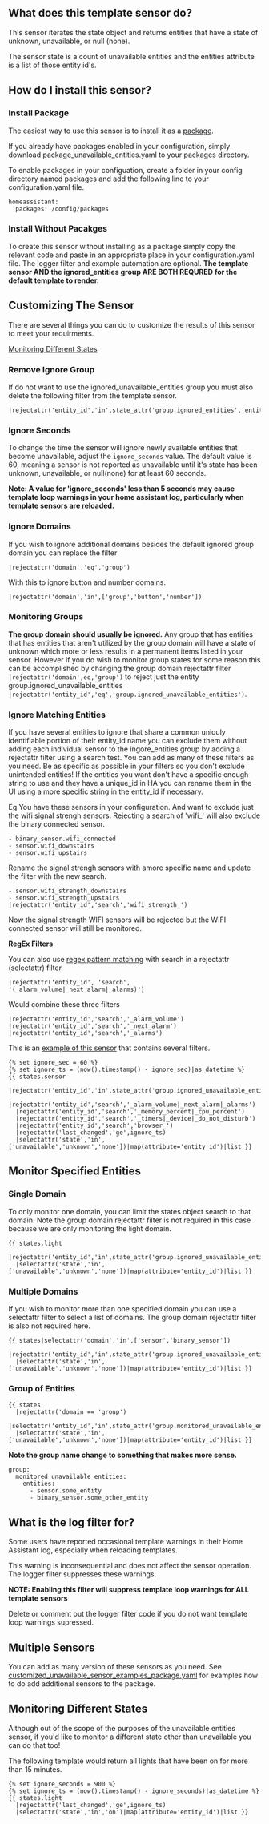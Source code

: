 ## What does this template sensor do?
This sensor iterates the state object and returns entities that have a state of unknown, unavailable, or null (none).

The sensor state is a count of unavailable entities and the entities attribute is a list of those entity id's.
## How do I install this sensor?
### Install Package
The easiest way to use this sensor is to install it as a [package](https://www.home-assistant.io/docs/configuration/packages/).

If you already have packages enabled in your configuration, simply download package_unavailable_entities.yaml to your packages directory.

To enable packages in your configuation, create a folder in your config directory named packages and add the following line to your configuration.yaml file.

    homeassistant:
      packages: /config/packages
### Install Without Pacakges
To create this sensor without installing as a package simply copy the relevant code and paste in an appropriate place in your configuration.yaml file. The logger filter and example automation are optional. **The template sensor AND the ignored_entities group ARE BOTH REQURED for the default template to render.**
## Customizing The Sensor
There are several things you can do to customize the results of this sensor to meet your requirments.

[Monitoring Different States](#monitoring-different-states)
### Remove Ignore Group
If do not want to use the ignored_unavailable_entities group you must also delete the following filter from the template sensor.

    |rejectattr('entity_id','in',state_attr('group.ignored_entities','entity_id'))
### Ignore Seconds
To change the time the sensor will ignore newly available entities that become unavailable, adjust the `ignore_seconds` value.  The default value is 60, meaning a sensor is not reported as unavailable until it's state has been unknown, unavailable, or null(none) for at least 60 seconds.

**Note: A value for 'ignore_seconds' less than 5 seconds may cause template loop warnings in your home assistant log, particularly when template sensors are reloaded.**
### Ignore Domains
If you wish to ignore additional domains besides the default ignored group domain you can replace the filter

    |rejectattr('domain','eq','group')
With this to ignore button and number domains.

    |rejectattr('domain','in',['group','button','number'])
### Monitoring Groups
 **The group domain should usually be ignored.**   Any group that has entities that has entities that aren't utilized by the group domain will have a state of unknown which more or less results in a permanent items listed in your sensor.  However if you do wish to monitor group states for some reason this can be accomplished by changing the group domain rejectattr filter `|rejectattr('domain',eq,'group')` to reject just the entity group.ignored_unavailable_entities `|rejectattr('entity_id','eq','group.ignored_unavailable_entities')`.
### Ignore Matching Entities
If you have several entities to ignore that share a common uniquly identifiable portion of their entity_id name you can exclude them without adding each individual sensor
to the ingore_entities group by adding a rejectattr filter using a search test.  You can add as many of these filters as you need. Be as specific as possible in your filters so you don't exclude unintended entities!  If the entities you want don't have a specific enough string to use and they have a unique_id in HA you can rename them in the UI using a more specific string in the entity_id if necessary.

Eg You have these sensors in your configuration. And want to exclude just the wifi signal strengh sensors. Rejecting a search of 'wifi_' will also exclude the binary connected sensor.

    - binary_sensor.wifi_connected
    - sensor.wifi_downstairs
    - sensor.wifi_upstairs

Rename the signal strengh sensors with amore specific name and update the filter with the new search.

    - sensor.wifi_strength_downstairs
    - sensor.wifi_strength_upstairs
    |rejectattr('entity_id','search','wifi_strength_')

Now the signal strength WIFI sensors will be rejected but the WIFI connected sensor will still be monitored.

**RegEx Filters**

You can also use [regex pattern matching](https://regex101.com/) with search in a rejectattr (selectattr) filter.

    |rejectattr('entity_id', 'search', '(_alarm_volume|_next_alarm|_alarms)')

Would combine these three filters

    |rejectattr('entity_id','search','_alarm_volume')
    |rejectattr('entity_id','search','_next_alarm')
    |rejectattr('entity_id','search','_alarms')

This is an [example of this sensor](https://github.com/jazzyisj/) that contains several filters.

    {% set ignore_sec = 60 %}
    {% set ignore_ts = (now().timestamp() - ignore_sec)|as_datetime %}
    {{ states.sensor
      |rejectattr('entity_id','in',state_attr('group.ignored_unavailable_entities','entity_id'))
      |rejectattr('entity_id','search','_alarm_volume|_next_alarm|_alarms')
      |rejectattr('entity_id','search','_memory_percent|_cpu_percent')
      |rejectattr('entity_id','search','_timers|_device|_do_not_disturb')
      |rejectattr('entity_id','search','browser_')
      |rejectattr('last_changed','ge',ignore_ts)
      |selectattr('state','in',['unavailable','unknown','none'])|map(attribute='entity_id')|list }}

## Monitor Specified Entities
### Single Domain
To only monitor one domain, you can limit the states object search to that domain.  Note the group domain rejectattr filter is not required in this case because we are only monitoring the light domain.

    {{ states.light
      |rejectattr('entity_id','in',state_attr('group.ignored_unavailable_entities','entity_id'))
      |selectattr('state','in',['unavailable','unknown','none'])|map(attribute='entity_id')|list }}
### Multiple Domains
If you wish to monitor more than one specified domain you can use a selectattr filter to select a list of domains.  The group domain rejectattr filter is also not required here.

    {{ states|selectattr('domain','in',['sensor','binary_sensor'])
      |rejectattr('entity_id','in',state_attr('group.ignored_unavailable_entities','entity_id'))
      |selectattr('state','in',['unavailable','unknown','none'])|map(attribute='entity_id')|list }}
### Group of Entities
    {{ states
      |rejectattr('domain == 'group')
      |selectattr('entity_id','in',state_attr('group.monitored_unavailable_entities','entity_id'))
      |selectattr('state','in',['unavailable','unknown','none'])|map(attribute='entity_id')|list }}

**Note the group name change to something that makes more sense.**

    group:
      monitored_unavailable_entities:
        entities:
          - sensor.some_entity
          - binary_sensor.some_other_entity
## What is the log filter for?
Some users have reported occasional template warnings in their Home Assistant log, especially when reloading templates.

This warning is inconsequential and does not affect the sensor operation.  The logger filter suppresses these warnings.

**NOTE: Enabling this filter will suppress template loop warnings for ALL template sensors**

Delete or comment out the logger filter code if you do not want template loop warnings supressed.
## Multiple Sensors
You can add as many version of these sensors as you need.  See [customized_unavailable_sensor_examples_package.yaml](https://github.com/jazzyisj/unavailable-entities-sensor/blob/main/examples/example_customized_sensor_package.yaml) for examples how to do add
additional sensors to the package.
## Monitoring Different States
Although out of the scope of the purposes of the unavailable entities sensor, if you'd like to monitor a different state other than unavailable you can do that too!

The following template would return all lights that have been on for more than 15 minutes.

    {% set ignore_seconds = 900 %}
    {% set ignore_ts = (now().timestamp() - ignore_seconds)|as_datetime %}
    {{ states.light
      |rejectattr('last_changed','ge',ignore_ts)
      |selectattr('state','in','on')|map(attribute='entity_id')|list }}